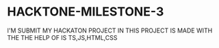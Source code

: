 # HACKTONE-MILESTONE-3
I'M SUBMIT MY HACKATON PROJECT IN THIS PROJECT IS MADE WITH THE THE HELP OF IS TS,JS,HTML,CSS
